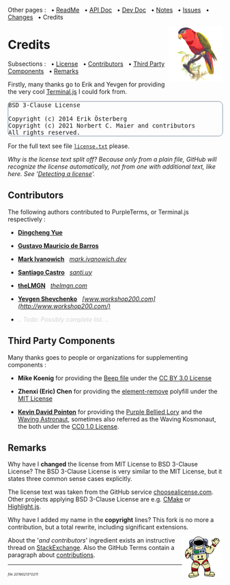 Other pages : &nbsp;
 • [ReadMe](./../README.md) &nbsp;
 • [API Doc](./api-doc.md) &nbsp;
 • [Dev Doc](./dev-doc.md) &nbsp;
 • [Notes](./notes.md) &nbsp;
 • [Issues](./issues.md) &nbsp;
 • [Changes](./changes.md) &nbsp;
 • Credits

<img src="./20210512o1713.purple-bellied-lory.v2.x0256y0256.png" align="right" width="128" height="128" alt="Purple-Bellied Lory">

<a name="license"></a>
# Credits

Subsections : &nbsp;
 • [License](#license) &nbsp;
 • [Contributors](#contributors) &nbsp;
 • [Third Party Components](#thirdparty) &nbsp;
 • [Remarks](#remarks) &nbsp;

Firstly, many thanks go to Erik and Yevgen for providing the very cool
 [Terminal.js](https://github.com/eosterberg/terminaljs)
 I could fork from.

<pre style="border:1px solid LightSlateGrey; border-radius:0.7em;">
BSD 3-Clause License

Copyright (c) 2014 Erik Österberg
Copyright (c) 2021 Norbert C. Maier and contributors
All rights reserved.
</pre>

For the full text see file [`license.txt`](./../license.txt) please.

 _Why is the license text split off? Because only from a plain file, GitHub
 will recognize the license automatically, not from one with additional text, like here. See
 '[Detecting a license](https://docs.github.com/en/github/creating-cloning-and-archiving-repositories/licensing-a-repository#detecting-a-license)'._

<a name="contributors"></a>
<a name="credits"></a>
## Contributors

The following authors contributed to PurpleTerms, or Terminal.js respectively :

- **[Dingcheng Yue](https://github.com/DarwinSenior)**

- **[Gustavo Mauricio de Barros](https://github.com/gumbarros)**

- **[Mark Ivanowich](https://github.com/MarkIvanowich)** &nbsp; _[mark.ivanowich.dev](https://mark.ivanowich.dev/)_

- **[Santiago Castro](https://github.com/bryant1410)** &nbsp; _[santi.uy](https://santi.uy/)_

- **[theLMGN](https://github.com/theLMGN)** &nbsp; _[thelmgn.com](http://thelmgn.com/)_

- **[Yevgen Shevchenko](https://github.com/commanddotcom)** &nbsp; _[www.workshop200.com](http://www.workshop200.com/)_

- *<span style="color:LightGray;">.. Todo: Possibly complete list. ..</span>*

<a name="thirdparty"></a>
## Third Party Components

Many thanks goes to people or organizations for supplementing components :

- **Mike Koenig** for providing the [Beep file](https://soundbible.com/1252-Bleep.html)
 under the [CC BY 3.0 License](https://creativecommons.org/licenses/by/3.0/)

- **Zhenxi (Eric) Chen** for providing the
 [element-remove](https://github.com/chenzhenxi/element-remove/blob/master/index.js)
 polyfill under the [MIT License](https://choosealicense.com/licenses/mit/)

- **[Kevin David Pointon](https://openclipart.org/artist/Firkin)** for providing the
 [Purple Bellied Lory](https://openclipart.org/detail/241426/purplebellied-lory)
 and the
 [Waving Astronaut](https://openclipart.org/detail/304180/waving-astronaut),
 sometimes also referred as the Waving Kosmonaut,
 the both under the [CC0 1.0 License](https://creativecommons.org/publicdomain/zero/1.0).

<a name="remarks"></a>
## Remarks

Why have I **changed** the license from MIT License to BSD 3-Clause License?
The BSD 3-Clause License is very similar to the MIT License,
 but it states three common sense cases explicitly.

The license text was taken from the GitHub service
[choosealicense.com](https://choosealicense.com/licenses/bsd-3-clause/).
Other projects applying BSD 3-Clause License are e.g.
[CMake](https://gitlab.kitware.com/cmake/cmake)
or [Highlight.js](https://github.com/highlightjs/highlight.js).

Why have I added my name in the **copyright** lines?
This fork is no more a contribution, but a total rewrite, including
significant extensions.

<img src="./20210512o1743.waving-astronaut.v2.p12.png" align="right" width="96" height="96" alt="Waving Astronaut">

About the '_and contributors_' ingredient exists an instructive thread on
[StackExchange](https://opensource.stackexchange.com/questions/5508/what-does-and-contributors-in-the-copyright-byline-imply).
Also the GitHub Terms contain a paragraph about
[contributions](https://docs.github.com/en/github/site-policy/github-terms-of-service#6-contributions-under-repository-license).


---

<sup><sub><sup>*file 20190213°0211*</sup></sub></sup>
